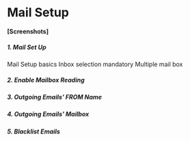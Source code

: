 # Mail Setup

**[Screenshots]**

##### 1. Mail Set Up

Mail Setup basics
Inbox selection mandatory
Multiple mail box

##### 2. Enable Mailbox Reading

##### 3. Outgoing Emails' FROM Name

##### 4. Outgoing Emails' Mailbox

##### 5. Blacklist Emails


